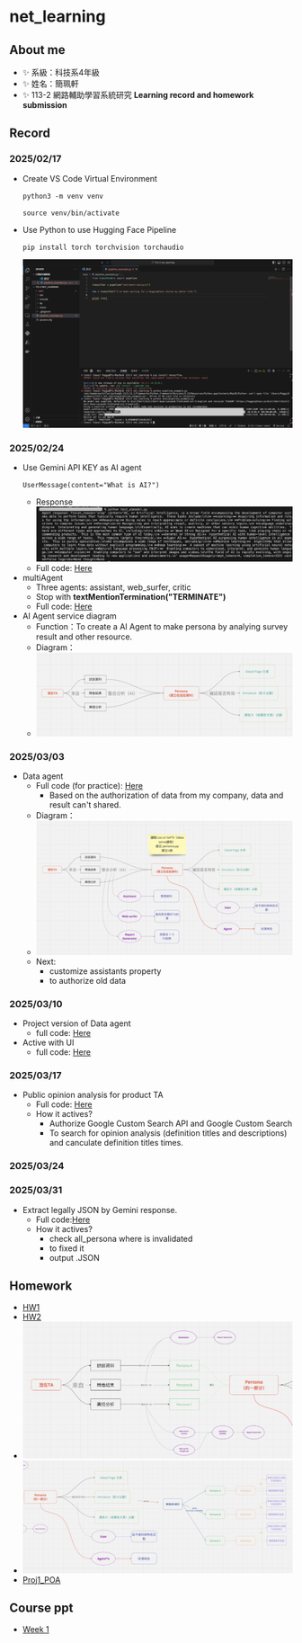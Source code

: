 # net_learning
## About me
- ✨ 系級：科技系4年級
- ✨ 姓名：簡珮軒
- ✨ 113-2 網路輔助學習系統研究 **Learning record and homework submission**
## Record
### 2025/02/17
- Create VS Code Virtual Environment
  ```
  python3 -m venv venv
  ```
  ```
  source venv/bin/activate
  ```
- Use Python to use Hugging Face Pipeline
  ```
  pip install torch torchvision torchaudio
  ```
  ![result](https://github.com/cpeggy/net_learnin/blob/main/%E6%88%AA%E5%9C%96%202025-02-17%2023.54.46.png)
### 2025/02/24
- Use Gemini API KEY as AI agent
  ```
  UserMessage(content="What is AI?")
  ```
  - Response
  ![result](https://github.com/cpeggy/net_learnin/blob/main/%E6%88%AA%E5%9C%96%202025-02-24%2014.48.32.png)
  - Full code: [Here](https://github.com/cpeggy/net_learnin/blob/main/week2rec/test_aimodel.py)
- multiAgent
  - Three agents: assistant, web_surfer, critic
  - Stop with **textMentionTermination("TERMINATE")**
  - Full code: [Here](https://github.com/cpeggy/net_learnin/blob/main/week2rec/test_aiage3.py)
- AI Agent service diagram
  - Function：To create a AI Agent to make persona by analying survey result and other resource.
  - Diagram：
  - ![dia](https://github.com/cpeggy/net_learnin/blob/main/%E6%88%AA%E5%9C%96%202025-03-03%2009.23.06.png)
### 2025/03/03 
- Data agent
  - Full code (for practice): [Here](https://github.com/cpeggy/net_learnin/blob/main/week3rec/test_dataagent.py)
    - Based on the authorization of data from my company, data and result can't shared.
  - Diagram：
  - ![dia](https://github.com/cpeggy/net_learnin/blob/main/%E6%88%AA%E5%9C%96%202025-03-03%2023.42.51.png)
  - Next:
    - customize assistants property
    - to authorize old data
### 2025/03/10
- Project version of Data agent
  - full code: [Here](https://github.com/cpeggy/net_learnin/blob/main/week3rec/proj_dataagent.py)
- Active with UI
  - full code: [Here](https://github.com/cpeggy/net_learnin/blob/main/week4rec/proj_dataagentUI.py)
### 2025/03/17
- Public opinion analysis for product TA
  - Full code: [Here](https://github.com/cpeggy/net_learnin/blob/main/week5rec/proj_anasaying.py)
  - How it actives?
    - Authorize Google Custom Search API and Google Custom Search
    - To search for opinion analysis (definition titles and descriptions) and canculate definition titles times.
### 2025/03/24
### 2025/03/31
- Extract legally JSON by Gemini response.
  - Full code:[Here](https://github.com/cpeggy/net_learnin/blob/main/week7rec/proj_dataper.py)
  - How it actives?
    - check all_persona where is invalidated
    - to fixed it
    - output .JSON

## Homework
- [HW1](https://github.com/cpeggy/net_learnin/blob/main/week2rec/test_aiage3.py)
- [HW2](https://github.com/cpeggy/net_learnin/blob/main/week4rec/proj_dataagentUI.py)
- ![re1](https://github.com/cpeggy/net_learnin/blob/main/%E6%88%AA%E5%9C%96%202025-03-29%2015.04.46.png)
- ![re2](https://github.com/cpeggy/net_learnin/blob/main/%E6%88%AA%E5%9C%96%202025-03-29%2015.06.04.png)
- [Proj1_POA](https://github.com/cpeggy/net_learnin/blob/main/%E8%BC%BF%E6%83%85ana/README.md)
## Course ppt
- [Week 1](https://docs.google.com/presentation/d/1ao4jEB4lJg-ldtN8t88yivU4lr_uZpf-NxSrNZF9O7I/edit#slide=id.p)

